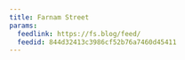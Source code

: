 ```yaml
---
title: Farnam Street
params:
  feedlink: https://fs.blog/feed/
  feedid: 844d32413c3986cf52b76a7460d45411
---
```

